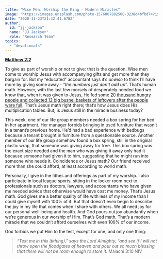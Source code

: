 ```yaml
---
title: "Wise Men: Worship the King - Modern Miracles"
image: "https://images.unsplash.com/photo-1576007882500-3238d4bfbd74?ixlib=rb-1.2.1&q=85&fm=jpg&crop=entropy&cs=srgb&ixid=eyJhcHBfaWQiOjk2NjF9"
date: "2020-11-23T21:32:41.678Z"
author:
  id: "jj-jackson"
  name: "JJ Jackson"
  role: "Research Team"
topics:
  - "devotionals"
---
```

[**Matthew 2:2**][1]

To give as part of worship or not to give: that is the question. Wise men come to worship Jesus with accompanying gifts and get more than they bargain for.  But my “educated” accountant says it’s _unwise_ to think I’ll have more by giving some away - “_the numbers just don’t add up_”. That’s human math. However, with the last few morsels of desperately needed food we know that, when it was given to Jesus, He fed some [20 thousand hungry people and collected 12 big bushel baskets of leftovers after the people were full][2]. That’s Jesus math right there; that’s how Jesus does His multiplication tables.  But, is Jesus still in the miracle business today?

This week, one of our life group members needed a box spring for her bed in her apartment.  Her manager forbids bringing in used furniture that wasn’t in a tenant’s previous home.  He’d had a bad experience with bedbugs because a tenant brought in furniture from a questionable source. Another member of our life group somehow found a box spring, still in the original plastic wrap, that someone was giving away for free.  This box spring was the exact size needed and the man who was giving it away only had it because someone had given it to him, suggesting that he might run into someone who needs it. Coincidence or Jesus math?  Our friend received more than she could afford, at least according to world math.

Personally, I give in the tithes and offerings as part of my worship.  I also participate in local league sports, sitting in the locker room next to professionals such as doctors, lawyers, and accountants who have given me needed advice that otherwise would have cost me money. That’s Jesus math. God gives me a better quality of life with less of my income than I could give myself with 100% of it. But that doesn’t even begin to describe the joy in my life that comes when I share with others. We all need joy for our personal well-being and health.  And God pours out joy abundantly when we’re generous in our worship of Him.  That’s God math.  That’s a modern miracle that we couldn’t afford ourselves with even 100% of our income.

God forbids we put Him to the test, except for one, and only one thing:

> _“Test me in this (tithing),” says the Lord Almighty, “and see if I will not throw open the floodgates of heaven and pour out so much blessing that there will not be room enough to store it._ Malachi 3:10 NIV

[1]: https://www.biblegateway.com/passage/?search=Matthew+2%3A2&version=NIV
[2]: https://www.biblegateway.com/passage/?search=Matthew+14%3A20-21&version=NIV
